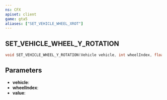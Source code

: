 ```yaml
---
ns: CFX
apiset: client
game: gta5
aliases: ["SET_VEHICLE_WHEEL_XROT"]
---
```

## SET_VEHICLE_WHEEL_Y_ROTATION

```c
void SET_VEHICLE_WHEEL_Y_ROTATION(Vehicle vehicle, int wheelIndex, float value);
```


## Parameters
* **vehicle**: 
* **wheelIndex**: 
* **value**: 

